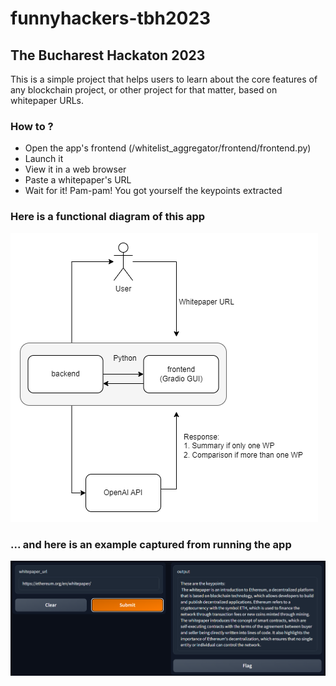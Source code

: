 # funnyhackers-tbh2023
## The Bucharest Hackaton 2023

This is a simple project that helps users to learn about the core features of any blockchain project, or other project for that matter, based on whitepaper URLs.

### How to ?
- Open the app's frontend (/whitelist_aggregator/frontend/frontend.py)
- Launch it
- View it in a web browser
- Paste a whitepaper's URL
- Wait for it! Pam-pam! You got yourself the keypoints extracted

### Here is a functional diagram of this app
![](/docs/funnyhackers-tbh2023-functional-diagram.drawio.png)


### ... and here is an example captured from running the app
![](/docs/funnyhackers-tbh2023-working-app-example.png)
